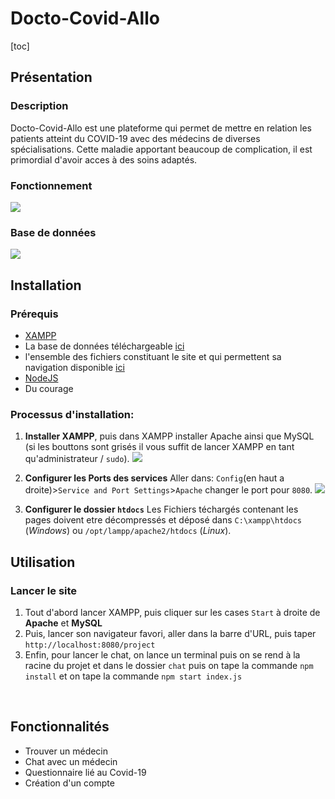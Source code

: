 # Docto-Covid-Allo

[toc]

## Présentation

### Description
Docto-Covid-Allo est une plateforme qui permet de mettre en relation les patients atteint du COVID-19 avec des médecins de diverses spécialisations. Cette maladie apportant beaucoup de complication, il est primordial d'avoir acces à des soins adaptés. 

### Fonctionnement

![](https://image.noelshack.com/fichiers/2020/25/3/1592347681-drawio.png)



### Base de données

![](https://i.imgur.com/ZnzMW91.png)

## Installation

### Prérequis

- [XAMPP](https://www.apachefriends.org/index.html)
- La base de données téléchargeable [ici](https://drive.google.com/file/d/1kqo_8kQHkUkhxAv29yKWJE508t7wgben/view?usp=sharing)
- l'ensemble des fichiers constituant le site et qui permettent sa navigation disponible [ici](https://github.com/lopalam/projet)
- [NodeJS](https://nodejs.org/en/)
- Du courage

### Processus d'installation:

1. **Installer XAMPP**,
    puis dans XAMPP installer Apache ainsi que MySQL (si les bouttons sont grisés il vous suffit de 
    lancer XAMPP en tant qu'administrateur / ``sudo``).
    ![](https://i.imgur.com/4y4NiHv.png)

2. **Configurer les Ports des services**
    Aller dans: `Config`(en haut a droite)>`Service and Port Settings`>`Apache` changer le port pour ``8080``. ![](https://i.imgur.com/2LwBnj4.png)
    
3. **Configurer le dossier `htdocs`**
    Les Fichiers téchargés contenant les pages doivent etre décompressés et
    déposé dans ``C:\xampp\htdocs`` (*Windows*) ou ``/opt/lampp/apache2/htdocs`` (*Linux*).
    
    
## Utilisation
### Lancer le site

1. Tout d'abord lancer XAMPP, puis cliquer sur les cases `Start`  à droite de **Apache** et **MySQL**
2. Puis, lancer son navigateur favori, aller dans la barre d'URL, puis taper `http://localhost:8080/project`
3. Enfin, pour lancer le chat, on lance un terminal puis on se rend à la racine du projet et dans le dossier `chat` puis on tape la commande `npm install` et on tape la commande `npm start index.js`

&nbsp;

## Fonctionnalités

- Trouver un médecin
- Chat avec un médecin
- Questionnaire lié au Covid-19
- Création d'un compte

